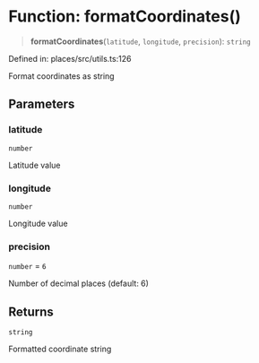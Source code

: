 # Function: formatCoordinates()

> **formatCoordinates**(`latitude`, `longitude`, `precision`): `string`

Defined in: places/src/utils.ts:126

Format coordinates as string

## Parameters

### latitude

`number`

Latitude value

### longitude

`number`

Longitude value

### precision

`number` = `6`

Number of decimal places (default: 6)

## Returns

`string`

Formatted coordinate string
